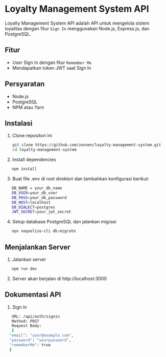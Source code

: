 # Loyalty Management System API

Loyalty Management System API adalah API untuk mengelola sistem loyalitas dengan fitur `Sign In` menggunakan Node.js, Express.js, dan PostgreSQL.

## Fitur

- User Sign In dengan fitur `Remember Me`
- Mendapatkan token JWT saat Sign In

## Persyaratan

- Node.js
- PostgreSQL
- NPM atau Yarn

## Instalasi

1. Clone repositori ini

   ```bash
   git clone https://github.com/zonxen/loyalty-management-system.git
   cd loyalty-management-system

   ```

2. Install dependencies

```bash
   npm install
```

3. Buat file .env di root direktori dan tambahkan konfigurasi berikut:

```bash
   DB_NAME = your_db_name
   DB_USER=your_db_user
   DB_PASS=your_db_password
   DB_HOST=localhost
   DB_DIALECT=postgres
   JWT_SECRET=your_jwt_secret

```

4. Setup database PostgreSQL dan jalankan migrasi

```bash
   npx sequelize-cli db:migrate

```

## Menjalankan Server

1. Jalankan server

```bash
   npm run dev
```

2. Server akan berjalan di http://localhost:3000

## Dokumentasi API

1. Sign In

```bash
   URL: /api/auth/signin
   Method: POST
   Request Body:
   {
  "email": "user@example.com",
  "password": "yourpassword",
  "rememberMe": true
  }

```
